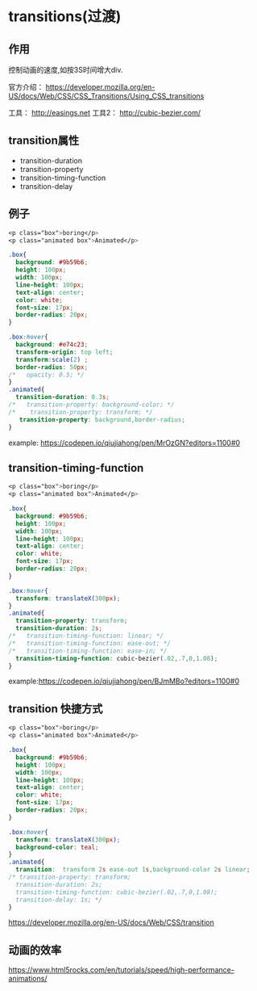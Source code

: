 # transitions(过渡)

## 作用

控制动画的速度,如按3S时间增大div.

官方介绍： https://developer.mozilla.org/en-US/docs/Web/CSS/CSS_Transitions/Using_CSS_transitions

工具： http://easings.net
工具2： http://cubic-bezier.com/

## transition属性

* transition-duration 
* transition-property
* transition-timing-function
* transition-delay

## 例子

```css
<p class="box">boring</p>
<p class="animated box">Animated</p>
```

```css
.box{
  background: #9b59b6;
  height: 100px;
  width: 100px;
  line-height: 100px;
  text-align: center;
  color: white;
  font-size: 17px;
  border-radius: 20px;
}

.box:hover{
  background: #e74c23;
  transform-origin: top left;
  transform:scale(2) ;
  border-radius: 50px;
/*   opacity: 0.5; */
}
.animated{
  transition-duration: 0.3s;
/*   transition-property: background-color; */
/*    transition-property: transform; */
   transition-property: background,border-radius;
}
```

example: https://codepen.io/qiujiahong/pen/MrOzGN?editors=1100#0



## transition-timing-function

```css
<p class="box">boring</p>
<p class="animated box">Animated</p>
```

```css
.box{
  background: #9b59b6;
  height: 100px;
  width: 100px;
  line-height: 100px;
  text-align: center;
  color: white;
  font-size: 17px;
  border-radius: 20px;
}

.box:hover{
  transform: translateX(300px);
}
.animated{
  transition-property: transform;
  transition-duration: 2s;
/*   transition-timing-function: linear; */
/*   transition-timing-function: ease-out; */
/*   transition-timing-function: ease-in; */
  transition-timing-function: cubic-bezier(.02,.7,0,1.08);
}
```

example:https://codepen.io/qiujiahong/pen/BJmMBo?editors=1100#0




## transition 快捷方式

```css
<p class="box">boring</p>
<p class="animated box">Animated</p>
```

```css
.box{
  background: #9b59b6;
  height: 100px;
  width: 100px;
  line-height: 100px;
  text-align: center;
  color: white;
  font-size: 17px;
  border-radius: 20px;
}

.box:hover{
  transform: translateX(300px);
  background-color: teal;
}
.animated{
  transition:  transform 2s ease-out 1s,background-color 2s linear;
/* transition-property: transform;
  transition-duration: 2s; 
  transition-timing-function: cubic-bezier(.02,.7,0,1.08);
  transition-delay: 1s; */
}

```


https://developer.mozilla.org/en-US/docs/Web/CSS/transition


## 动画的效率

https://www.html5rocks.com/en/tutorials/speed/high-performance-animations/

